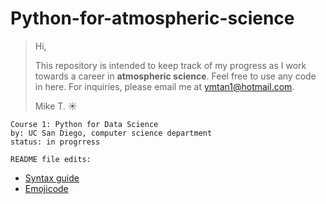 # Python-for-atmospheric-science

>Hi,
>
>This repository is intended to keep track of my progress as I work towards a career in **atmospheric science**. 
>Feel free to use any code in here. For inquiries, please email me at ymtan1@hotmail.com.
>
>Mike T. :sunny:

```
Course 1: Python for Data Science
by: UC San Diego, computer science department
status: in progrress
```

`README file edits:`
- [Syntax guide](https://help.github.com/articles/basic-writing-and-formatting-syntax)
- [Emojicode](https://www.webfx.com/tools/emoji-cheat-sheet/)
